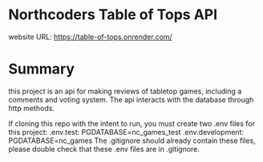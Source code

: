 # Northcoders Table of Tops API
website URL: https://table-of-tops.onrender.com/

# Summary
this project is an api for making reviews of tabletop games, including a comments and voting system. The api interacts with the database through http methods.

If cloning this repo with the intent to run, you must create two .env files for this project:
.env.test: PGDATABASE=nc_games_test
.env.development: PGDATABASE=nc_games
The .gitignore should already contain these files, please double check that these .env files are in .gitignore.